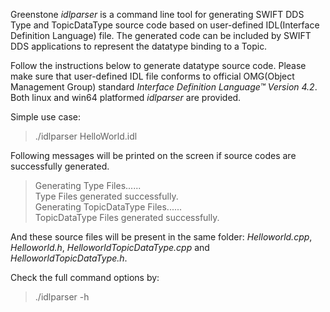 Greenstone *idlparser* is a command line tool for generating SWIFT DDS Type and TopicDataType source code based on user-defined IDL(Interface Definition Language) file. The generated code can be included by SWIFT DDS applications to represent the datatype binding to a Topic.  

Follow the instructions below to generate datatype source code. Please make sure that user-defined IDL file conforms to official OMG(Object Management Group) standard *Interface Definition Language™ Version 4.2*. Both linux and win64 platformed *idlparser* are provided.  

Simple use case:
> ./idlparser HelloWorld.idl

Following messages will be printed on the screen if source codes are successfully generated.
> Generating Type Files......  
> Type Files generated successfully.  
> Generating TopicDataType Files......  
> TopicDataType Files generated successfully.  

And these source files will be present in the same folder: *Helloworld.cpp*, *Helloworld.h*, *HelloworldTopicDataType.cpp* and *HelloworldTopicDataType.h*.

Check the full command options by:
> ./idlparser -h
